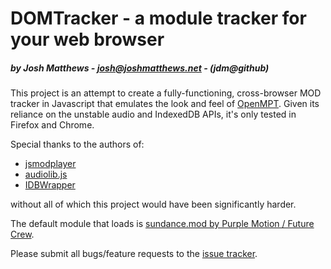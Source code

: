 # DOMTracker - a module tracker for your web browser #
##### by Josh Matthews - josh@joshmatthews.net - (jdm@github) #####

This project is an attempt to create a fully-functioning, cross-browser MOD tracker in Javascript that
emulates the look and feel of [OpenMPT](http://www.modplug.com/trackerinfo.html). Given its reliance on
the unstable audio and IndexedDB APIs, it's only tested in Firefox and Chrome.

Special thanks to the authors of:

* [jsmodplayer](https://github.com/sneilan/jsmodplayer)
* [audiolib.js](https://github.com/jussi-kalliokoski/audiolib.js)
* [IDBWrapper](https://github.com/jensarps/IDBWrapper)

without all of which this project would have been significantly harder.

The default module that loads is [sundance.mod by Purple Motion / Future Crew](http://modarchive.org/index.php?request=view_by_moduleid&query=54405).

Please submit all bugs/feature requests to the [issue tracker](https://github.com/jdm/domtracker/issues).
